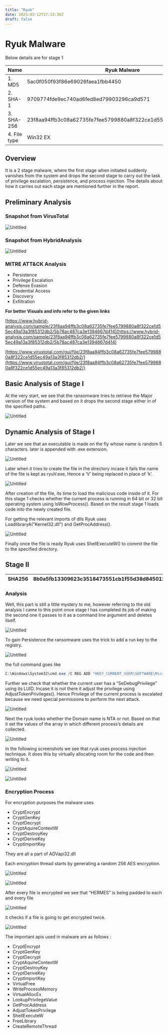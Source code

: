 ```yaml
---
title: "Ryuk"
date: 2023-03-12T17:13:36Z
draft: false
---
```


# Ryuk Malware

Below details are for stage 1

| Name | Ryuk Malware |
| --- | --- |
| 1. MD5	 | 5ac0f050f93f86e69026faea1fbb4450 |
| 2. SHA-1 | 9709774fde9ec740ad6fed8ed79903296ca9d571 |
| 3. SHA-256 | 23f8aa94ffb3c08a62735fe7fee5799880a8f322ce1d55ec49a13a3f85312db2 |
| 4. File type	 | Win32 EX |

## Overview

It is a 2 stage malware, where the first stage when initiated suddenly vanishes from the system and drops the second stage to carry out the task of privilege escalation, persistence, and process injection. The details about how it carries out each stage are mentioned further in the report.

## Preliminary Analysis

### Snapshot from VirusTotal

![Untitled](https://s3.us-west-2.amazonaws.com/secure.notion-static.com/25ce00c3-f8cf-4b21-8625-22f592338700/Untitled.png?X-Amz-Algorithm=AWS4-HMAC-SHA256&X-Amz-Content-Sha256=UNSIGNED-PAYLOAD&X-Amz-Credential=AKIAT73L2G45EIPT3X45%2F20230312%2Fus-west-2%2Fs3%2Faws4_request&X-Amz-Date=20230312T172500Z&X-Amz-Expires=86400&X-Amz-Signature=7c88a4a5921905da1ddb629a2a6bb748abef4bfa3ed9846b1c24b7ad483f4553&X-Amz-SignedHeaders=host&response-content-disposition=filename%3D%22Untitled.png%22&x-id=GetObject)

### Snapshot from HybridAnalysis

![Untitled]([Ryuk%20Malware%201c5ef46338974ae08252bd9df54da398/Untitled%201.png](https://s3.us-west-2.amazonaws.com/secure.notion-static.com/9dce3852-6754-4e9e-a370-88b4e9679204/Untitled.png?X-Amz-Algorithm=AWS4-HMAC-SHA256&X-Amz-Content-Sha256=UNSIGNED-PAYLOAD&X-Amz-Credential=AKIAT73L2G45EIPT3X45%2F20230312%2Fus-west-2%2Fs3%2Faws4_request&X-Amz-Date=20230312T175655Z&X-Amz-Expires=86400&X-Amz-Signature=f21db4ac33d1a21651e088b5e11d2e2cb04f22b0a5fb3d0aa07098f0b02779f2&X-Amz-SignedHeaders=host&response-content-disposition=filename%3D%22Untitled.png%22&x-id=GetObject))

### MITRE ATT&CK Analysis

- Persistence
- Privilege Escalation
- Defense Evasion
- Credential Access
- Discovery
- Exfiltration

**For better Visuals and info refer to the given links**

[https://www.hybrid-analysis.com/sample/23f8aa94ffb3c08a62735fe7fee5799880a8f322ce1d55ec49a13a3f85312db2/5b78ac487ca3e1394667d414](https://www.hybrid-analysis.com/sample/23f8aa94ffb3c08a62735fe7fee5799880a8f322ce1d55ec49a13a3f85312db2/5b78ac487ca3e1394667d414)

[https://www.virustotal.com/gui/file/23f8aa94ffb3c08a62735fe7fee5799880a8f322ce1d55ec49a13a3f85312db2/](https://www.virustotal.com/gui/file/23f8aa94ffb3c08a62735fe7fee5799880a8f322ce1d55ec49a13a3f85312db2/)

## Basic Analysis of Stage I

At the very start, we see that the ransomware tries to retrieve the Major version of the system and based on it drops the second stage either in of the specified paths.

![Untitled]([Ryuk%20Malware%201c5ef46338974ae08252bd9df54da398/Untitled%202.png](https://s3.us-west-2.amazonaws.com/secure.notion-static.com/59291cd2-1dce-4182-8e50-4291008ad394/Untitled.png?X-Amz-Algorithm=AWS4-HMAC-SHA256&X-Amz-Content-Sha256=UNSIGNED-PAYLOAD&X-Amz-Credential=AKIAT73L2G45EIPT3X45%2F20230312%2Fus-west-2%2Fs3%2Faws4_request&X-Amz-Date=20230312T175740Z&X-Amz-Expires=86400&X-Amz-Signature=eaea78f64aae69de96732aa4ca4c23e37c2aa4b38823c40529ab27560154a1ff&X-Amz-SignedHeaders=host&response-content-disposition=filename%3D%22Untitled.png%22&x-id=GetObject))

## Dynamic Analysis of Stage I

Later we see that an executable is made on the fly whose name is random 5 characters. later is appended with .exe extension.

![Untitled]([Ryuk%20Malware%201c5ef46338974ae08252bd9df54da398/Untitled%203.png](https://s3.us-west-2.amazonaws.com/secure.notion-static.com/c31f2e7e-354c-4b28-9043-a6645fdf42c6/Untitled.png?X-Amz-Algorithm=AWS4-HMAC-SHA256&X-Amz-Content-Sha256=UNSIGNED-PAYLOAD&X-Amz-Credential=AKIAT73L2G45EIPT3X45%2F20230312%2Fus-west-2%2Fs3%2Faws4_request&X-Amz-Date=20230312T175809Z&X-Amz-Expires=86400&X-Amz-Signature=77aaa2a51a6b54697edce71187404202aec926a275b6143ed3916a0df536d958&X-Amz-SignedHeaders=host&response-content-disposition=filename%3D%22Untitled.png%22&x-id=GetObject))

Later when it tries to create the file in the directory incase it fails the name of the file is kept as ryuV.exe, Hence a ‘V’ being replaced in place of ‘k’.

![Untitled]([Ryuk%20Malware%201c5ef46338974ae08252bd9df54da398/Untitled%204.png](https://s3.us-west-2.amazonaws.com/secure.notion-static.com/1d37a588-899a-4fca-a1ba-0c809e805afc/Untitled.png?X-Amz-Algorithm=AWS4-HMAC-SHA256&X-Amz-Content-Sha256=UNSIGNED-PAYLOAD&X-Amz-Credential=AKIAT73L2G45EIPT3X45%2F20230312%2Fus-west-2%2Fs3%2Faws4_request&X-Amz-Date=20230312T175840Z&X-Amz-Expires=86400&X-Amz-Signature=a6f5a7c922e0f8d72e2ccb2df2482ad045c7a3ea43f2a9fc1ec202622020daf0&X-Amz-SignedHeaders=host&response-content-disposition=filename%3D%22Untitled.png%22&x-id=GetObject))

After creation of the file, its time to load the malicious code inside of it. For this stage 1 checks whether the current process is running in 64 bit or 32 bit operating system using IsWowProcess(). Based on the result stage 1 loads code into the newly created file.

For getting the relevant imports of dlls Ryuk uses LoadlibraryA(”Kernel32.dll”) and GetProcAddress().

![Untitled]([Ryuk%20Malware%201c5ef46338974ae08252bd9df54da398/Untitled%205.png](https://s3.us-west-2.amazonaws.com/secure.notion-static.com/244f7bf8-709d-4827-9225-fd1590d14069/Untitled.png?X-Amz-Algorithm=AWS4-HMAC-SHA256&X-Amz-Content-Sha256=UNSIGNED-PAYLOAD&X-Amz-Credential=AKIAT73L2G45EIPT3X45%2F20230312%2Fus-west-2%2Fs3%2Faws4_request&X-Amz-Date=20230312T175901Z&X-Amz-Expires=86400&X-Amz-Signature=8f4dd19483813393b1ecab9df3224f38918d405f604c41db7454b5fd7f349589&X-Amz-SignedHeaders=host&response-content-disposition=filename%3D%22Untitled.png%22&x-id=GetObject))

Finally once the file is ready Ryuk uses ShellExecuteW() to commit the file to the specified directory.

## Stage II

| SHA256 | 8b0a5fb13309623c3518473551cb1f55d38d8450129d4a3c16b476f7b2867d7d |
| --- | --- |

### Analysis

Well, this part is still a little mystery to me, however referring to the old analysis I came to this point once stage I has completed its job of making the second one it passes to it as a command line argument and deletes itself.

![Untitled]([Ryuk%20Malware%201c5ef46338974ae08252bd9df54da398/Untitled%206.png](https://s3.us-west-2.amazonaws.com/secure.notion-static.com/0579e4c1-a944-4534-8903-568f0ed3012a/Untitled.png?X-Amz-Algorithm=AWS4-HMAC-SHA256&X-Amz-Content-Sha256=UNSIGNED-PAYLOAD&X-Amz-Credential=AKIAT73L2G45EIPT3X45%2F20230312%2Fus-west-2%2Fs3%2Faws4_request&X-Amz-Date=20230312T175926Z&X-Amz-Expires=86400&X-Amz-Signature=cbb4a42e9be55c375ae88f9bbb704d719cefea51dcf316b6882ed18660604125&X-Amz-SignedHeaders=host&response-content-disposition=filename%3D%22Untitled.png%22&x-id=GetObject))

To gain Persistence the ransomware uses the trick to add a run key to the registry.

![Untitled](https://s3.us-west-2.amazonaws.com/secure.notion-static.com/5ac31cdc-1f31-4515-82c6-f07689daa04c/Untitled.png?X-Amz-Algorithm=AWS4-HMAC-SHA256&X-Amz-Content-Sha256=UNSIGNED-PAYLOAD&X-Amz-Credential=AKIAT73L2G45EIPT3X45%2F20230312%2Fus-west-2%2Fs3%2Faws4_request&X-Amz-Date=20230312T180003Z&X-Amz-Expires=86400&X-Amz-Signature=22bce52284100c451b4e50b5a7e91c1d66e924ff2f97cbdaedce74684f0a24f6&X-Amz-SignedHeaders=host&response-content-disposition=filename%3D%22Untitled.png%22&x-id=GetObject)

the full command goes like 

```powershell
C:\Windows\System32\cmd.exe /C REG ADD "HKEY_CURRENT_USER\SOFTWARE\Microsoft\Windows\CurrentVersion\Run" /v "svchos" /t REG_SZ /d "C:\users\Public\BPWPc.exe" /f
```

Further we check that whether the current user has a “SeDebugPrivilege” using its LUID. Incase it is not there it adjust the privilege using AdjustTokenPrivileges(). Hence Privilege of the current process is escalated because we need special permissions to perform the next attack.

![Untitled]([Ryuk%20Malware%201c5ef46338974ae08252bd9df54da398/Untitled%208.png](https://s3.us-west-2.amazonaws.com/secure.notion-static.com/0b20f569-71c7-4220-87c8-ccdff64689f2/Untitled.png?X-Amz-Algorithm=AWS4-HMAC-SHA256&X-Amz-Content-Sha256=UNSIGNED-PAYLOAD&X-Amz-Credential=AKIAT73L2G45EIPT3X45%2F20230312%2Fus-west-2%2Fs3%2Faws4_request&X-Amz-Date=20230312T180029Z&X-Amz-Expires=86400&X-Amz-Signature=bf549ececfba9e07a5fb50d07e5c4c32d7a8d63db4a98fe01229fc9721c4e612&X-Amz-SignedHeaders=host&response-content-disposition=filename%3D%22Untitled.png%22&x-id=GetObject))

Next the ryuk looks whether the Domain name is NTA or not. Based on that it set the values of the array in which different process’s details are collected.

![Untitled]([Ryuk%20Malware%201c5ef46338974ae08252bd9df54da398/Untitled%209.png](https://s3.us-west-2.amazonaws.com/secure.notion-static.com/12f70da7-f4ad-4916-b348-c8ae8b09469e/Untitled.png?X-Amz-Algorithm=AWS4-HMAC-SHA256&X-Amz-Content-Sha256=UNSIGNED-PAYLOAD&X-Amz-Credential=AKIAT73L2G45EIPT3X45%2F20230312%2Fus-west-2%2Fs3%2Faws4_request&X-Amz-Date=20230312T180047Z&X-Amz-Expires=86400&X-Amz-Signature=294688b1ce1d5561e65ee7d97c3e85794e4b623381697ddf3bda9d01be0ae07c&X-Amz-SignedHeaders=host&response-content-disposition=filename%3D%22Untitled.png%22&x-id=GetObject))

In the following screenshots we see that ryuk uses process injection technique. It does this by virtually allocating room for the code and then writing to it.

![Untitled]([Ryuk%20Malware%201c5ef46338974ae08252bd9df54da398/Untitled%2010.png](https://s3.us-west-2.amazonaws.com/secure.notion-static.com/6e44b263-7626-4175-a625-459b64016074/Untitled.png?X-Amz-Algorithm=AWS4-HMAC-SHA256&X-Amz-Content-Sha256=UNSIGNED-PAYLOAD&X-Amz-Credential=AKIAT73L2G45EIPT3X45%2F20230312%2Fus-west-2%2Fs3%2Faws4_request&X-Amz-Date=20230312T180110Z&X-Amz-Expires=86400&X-Amz-Signature=f9a4958c64005dc0539d595864be533e2a4e69433f2ea6663a4acd4e6b73717e&X-Amz-SignedHeaders=host&response-content-disposition=filename%3D%22Untitled.png%22&x-id=GetObject))

![Untitled]([Ryuk%20Malware%201c5ef46338974ae08252bd9df54da398/Untitled%2011.png](https://s3.us-west-2.amazonaws.com/secure.notion-static.com/d3cbb82f-b9a0-4480-b688-4f9d2c8b4e2f/Untitled.png?X-Amz-Algorithm=AWS4-HMAC-SHA256&X-Amz-Content-Sha256=UNSIGNED-PAYLOAD&X-Amz-Credential=AKIAT73L2G45EIPT3X45%2F20230312%2Fus-west-2%2Fs3%2Faws4_request&X-Amz-Date=20230312T180127Z&X-Amz-Expires=86400&X-Amz-Signature=58d8117962cab4a56660c5393d376a6e828ecb6aaf8c5c7d0e96be09415772b8&X-Amz-SignedHeaders=host&response-content-disposition=filename%3D%22Untitled.png%22&x-id=GetObject))

### Encryption Process

For encryption purposes the malware uses 

- CryptEncrypt
- CryptGenKey
- CryptDecrypt
- CryptAquireContextW
- CryptDestroyKey
- CryptDeriveKey
- CryptImportKey

They are all a part of ADVapi32.dll 

Each encryption thread starts by generating a random 256 AES encryption. 

![Untitled]([Ryuk%20Malware%201c5ef46338974ae08252bd9df54da398/Untitled%2012.png](https://s3.us-west-2.amazonaws.com/secure.notion-static.com/85f12bb2-f91a-411e-8a18-bc7877433853/Untitled.png?X-Amz-Algorithm=AWS4-HMAC-SHA256&X-Amz-Content-Sha256=UNSIGNED-PAYLOAD&X-Amz-Credential=AKIAT73L2G45EIPT3X45%2F20230312%2Fus-west-2%2Fs3%2Faws4_request&X-Amz-Date=20230312T180156Z&X-Amz-Expires=86400&X-Amz-Signature=d49ef906bd6e5331ed99f657e302946473a6f289d8366bbd6a92bf42f8622f41&X-Amz-SignedHeaders=host&response-content-disposition=filename%3D%22Untitled.png%22&x-id=GetObject))

![Untitled]([Ryuk%20Malware%201c5ef46338974ae08252bd9df54da398/Untitled%2013.png](https://s3.us-west-2.amazonaws.com/secure.notion-static.com/e1b24189-a827-4022-a35e-ca0a9745906f/Untitled.png?X-Amz-Algorithm=AWS4-HMAC-SHA256&X-Amz-Content-Sha256=UNSIGNED-PAYLOAD&X-Amz-Credential=AKIAT73L2G45EIPT3X45%2F20230312%2Fus-west-2%2Fs3%2Faws4_request&X-Amz-Date=20230312T180215Z&X-Amz-Expires=86400&X-Amz-Signature=92f6a87d3f58d5cea8055938454e88296e3fc3f4d4080b22e8f8a5b453f38898&X-Amz-SignedHeaders=host&response-content-disposition=filename%3D%22Untitled.png%22&x-id=GetObject))

After every file is encrypted we see that “HERMES” is being padded to each and every file

![Untitled]([Ryuk%20Malware%201c5ef46338974ae08252bd9df54da398/Untitled%2014.png](https://s3.us-west-2.amazonaws.com/secure.notion-static.com/ddf7233b-1d4a-4cb3-8f85-008af8ad9bb1/Untitled.png?X-Amz-Algorithm=AWS4-HMAC-SHA256&X-Amz-Content-Sha256=UNSIGNED-PAYLOAD&X-Amz-Credential=AKIAT73L2G45EIPT3X45%2F20230312%2Fus-west-2%2Fs3%2Faws4_request&X-Amz-Date=20230312T180236Z&X-Amz-Expires=86400&X-Amz-Signature=95d972b2d22d906849faa7efaf1abb9c25b1eb3beb9b293e24beed8665858ee6&X-Amz-SignedHeaders=host&response-content-disposition=filename%3D%22Untitled.png%22&x-id=GetObject))

it checks if a file is going to get encrypted twice.

![Untitled]([Ryuk%20Malware%201c5ef46338974ae08252bd9df54da398/Untitled%2015.png](https://s3.us-west-2.amazonaws.com/secure.notion-static.com/1b9c71a2-f2f9-458d-b277-bf4a979c42a8/Untitled.png?X-Amz-Algorithm=AWS4-HMAC-SHA256&X-Amz-Content-Sha256=UNSIGNED-PAYLOAD&X-Amz-Credential=AKIAT73L2G45EIPT3X45%2F20230312%2Fus-west-2%2Fs3%2Faws4_request&X-Amz-Date=20230312T180258Z&X-Amz-Expires=86400&X-Amz-Signature=5bcba113064edcd3c537e73576e92bee98450fe7a6eada31b8366dd721a89708&X-Amz-SignedHeaders=host&response-content-disposition=filename%3D%22Untitled.png%22&x-id=GetObject))

The important apis used in malware are as follows :

- CryptEncrypt
- CryptGenKey
- CryptDecrypt
- CryptAquireContextW
- CryptDestroyKey
- CryptDeriveKey
- CryptImportKey
- VirtualFree
- WriteProcessMemory
- VirtualAllocEx
- LookupPrivilegeValue
- GetProcAddress
- AdjustTokenPrivilege
- ShellExecuteW
- FreeLibrary
- CreateRemoteThread
